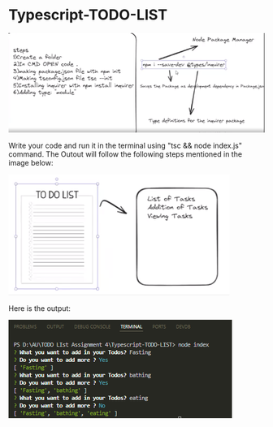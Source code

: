 # Typescript-TODO-LIST
![alt text](n.PNG)

Write your code and run it in the terminal using "tsc && node index.js" command.
The Outout will follow the following steps mentioned in the image below:

![alt text](Capture.PNG)


Here is the output:

![alt text](sss.PNG)
